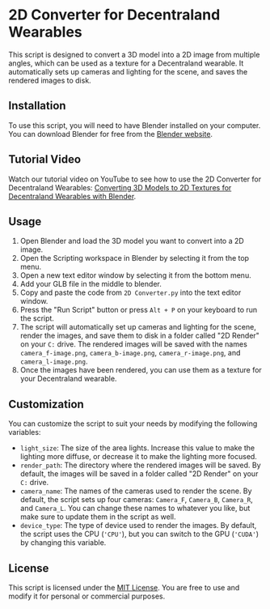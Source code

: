 # 2D Converter for Decentraland Wearables

This script is designed to convert a 3D model into a 2D image from multiple angles, which can be used as a texture for a Decentraland wearable. It automatically sets up cameras and lighting for the scene, and saves the rendered images to disk.

## Installation

To use this script, you will need to have Blender installed on your computer. You can download Blender for free from the [Blender website](https://www.blender.org/download/).

## Tutorial Video

Watch our tutorial video on YouTube to see how to use the 2D Converter for Decentraland Wearables: [Converting 3D Models to 2D Textures for Decentraland Wearables with Blender](https://youtu.be/mofqXaKx818).

## Usage

1. Open Blender and load the 3D model you want to convert into a 2D image.
2. Open the Scripting workspace in Blender by selecting it from the top menu.
3. Open a new text editor window by selecting it from the bottom menu.
4. Add your GLB file in the middle to blender.
5. Copy and paste the code from `2D Converter.py` into the text editor window.
6. Press the "Run Script" button or press `Alt + P` on your keyboard to run the script.
7. The script will automatically set up cameras and lighting for the scene, render the images, and save them to disk in a folder called "2D Render" on your `C:` drive. The rendered images will be saved with the names `camera_f-image.png`, `camera_b-image.png`, `camera_r-image.png`, and `camera_l-image.png`.
8. Once the images have been rendered, you can use them as a texture for your Decentraland wearable.

## Customization

You can customize the script to suit your needs by modifying the following variables:

- `light_size`: The size of the area lights. Increase this value to make the lighting more diffuse, or decrease it to make the lighting more focused.
- `render_path`: The directory where the rendered images will be saved. By default, the images will be saved in a folder called "2D Render" on your `C:` drive.
- `camera_name`: The names of the cameras used to render the scene. By default, the script sets up four cameras: `Camera_F`, `Camera_B`, `Camera_R`, and `Camera_L`. You can change these names to whatever you like, but make sure to update them in the script as well.
- `device_type`: The type of device used to render the images. By default, the script uses the CPU (`'CPU'`), but you can switch to the GPU (`'CUDA'`) by changing this variable.

## License

This script is licensed under the [MIT License](https://opensource.org/licenses/MIT). You are free to use and modify it for personal or commercial purposes.
